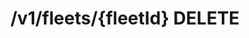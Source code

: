 #  /v1/fleets/{fleetId} DELETE

<api-endpoint openapi-path="../../../tsp-output/schema/openapi.yaml" method="DELETE" endpoint="/v1/fleets/{fleetId}"></api-endpoint>
